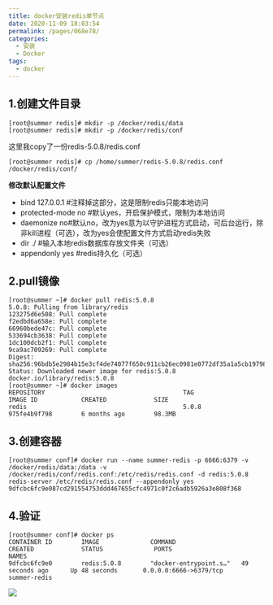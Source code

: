 ```yaml
---
title: docker安装redis单节点
date: 2020-11-09 18:03:54
permalink: /pages/068e78/
categories:
  - 安装
  - Docker
tags:
  - docker
---
```

## 1.创建文件目录
```shell
[root@summer redis]# mkdir -p /docker/redis/data
[root@summer redis]# mkdir -p /docker/redis/conf
```
这里我copy了一份redis-5.0.8/redis.conf
```shell
[root@summer redis]# cp /home/summer/redis-5.0.8/redis.conf /docker/redis/conf/
```
**修改默认配置文件**
- bind 127.0.0.1 #注释掉这部分，这是限制redis只能本地访问
- protected-mode no #默认yes，开启保护模式，限制为本地访问
- daemonize no#默认no，改为yes意为以守护进程方式启动，可后台运行，除非kill进程（可选），改为yes会使配置文件方式启动redis失败
- dir ./ #输入本地redis数据库存放文件夹（可选）
- appendonly yes #redis持久化（可选）
## 2.pull镜像
```shell
[root@summer ~]# docker pull redis:5.0.8
5.0.8: Pulling from library/redis
123275d6e508: Pull complete 
f2edbd6a658e: Pull complete 
66960bede47c: Pull complete 
533694cb3638: Pull complete 
1dc100dcb2f1: Pull complete 
9ca9ac709269: Pull complete 
Digest: sha256:96bdb5e2984b15e3cf4de74077f650c911cb26ec0981e0772df35a1a5cb19798
Status: Downloaded newer image for redis:5.0.8
docker.io/library/redis:5.0.8
[root@summer ~]# docker images
REPOSITORY                                      TAG                 IMAGE ID            CREATED             SIZE
redis                                           5.0.8               975fe4b9f798        6 months ago        98.3MB
```
## 3.创建容器
```shell
[root@summer conf]# docker run --name summer-redis -p 6666:6379 -v /docker/redis/data:/data -v /docker/redis/conf/redis.conf:/etc/redis/redis.conf -d redis:5.0.8 redis-server /etc/redis/redis.conf --appendonly yes
9dfcbc6fc9e087cd291554753ddd467655cfc4971c0f2c6adb5926a3e808f368
```
## 4.验证
```shell
[root@summer conf]# docker ps 
CONTAINER ID        IMAGE              COMMAND                  CREATED             STATUS              PORTS                           NAMES
9dfcbc6fc9e0        redis:5.0.8        "docker-entrypoint.s…"   49 seconds ago      Up 48 seconds       0.0.0.0:6666->6379/tcp       summer-redis
```
![](https://cdn.jsdelivr.net/gh/summerking1/image@main/97.png)